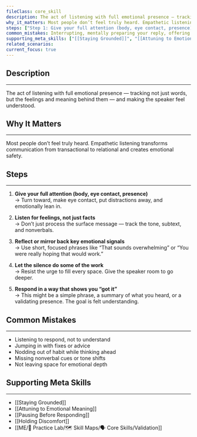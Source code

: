 ```yaml
---
fileClass: core_skill
description: The act of listening with full emotional presence — tracking not just words, but the feelings and meaning behind them — and making the speaker feel understood.
why_it_matters: Most people don’t feel truly heard. Empathetic listening transforms communication from transactional to relational and creates emotional safety.
steps: ["Step 1: Give your full attention (body, eye contact, presence)\r", "Step 2: Listen for feelings, not just facts\r", "Step 3: Reflect or mirror back key emotional signals\r", "Step 4: Let the silence do some of the work\r", "Step 1: I see what’s happening in you", "Step 5: Respond in a way that shows you “got it”\r"]
common_mistakes: Interrupting, mentally preparing your reply, offering advice too early, nodding without actual presence, or missing the emotional cues under the words.
supporting_meta_skills: ["[[Staying Grounded]]", "[[Attuning to Emotional Meaning]]", "[[Pausing Before Responding]]", "[[Holding Discomfort]]"]
related_scenarios: 
current_focus: true
---
```


## Description
---
The act of listening with full emotional presence — tracking not just words, but the feelings and meaning behind them — and making the speaker feel understood.

## Why It Matters
---
Most people don’t feel truly heard. Empathetic listening transforms communication from transactional to relational and creates emotional safety.

## Steps
---
1. **Give your full attention (body, eye contact, presence)**  
   → Turn toward, make eye contact, put distractions away, and emotionally lean in.

2. **Listen for feelings, not just facts**  
   → Don’t just process the surface message — track the tone, subtext, and nonverbals.

3. **Reflect or mirror back key emotional signals**  
   → Use short, focused phrases like “That sounds overwhelming” or “You were really hoping that would work.”

4. **Let the silence do some of the work**  
   → Resist the urge to fill every space. Give the speaker room to go deeper.

5. **Respond in a way that shows you “got it”**  
   → This might be a simple phrase, a summary of what you heard, or a validating presence. The goal is felt understanding.

## Common Mistakes
---
- Listening to respond, not to understand
- Jumping in with fixes or advice
- Nodding out of habit while thinking ahead
- Missing nonverbal cues or tone shifts
- Not leaving space for emotional depth

## Supporting Meta Skills
---
- [[Staying Grounded]]
- [[Attuning to Emotional Meaning]]
- [[Pausing Before Responding]]
- [[Holding Discomfort]]
- [[ME/🧪 Practice Lab/🗺️ Skill Maps/🗣️ Core Skills/Validation]]

